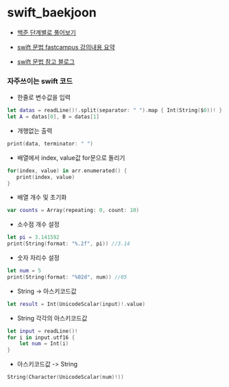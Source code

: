 # swift_baekjoon
* [백준 단계별로 풀어보기](https://www.acmicpc.net/step)

* [swift 문법 fastcampus 강의내용 요약](https://fdee.tistory.com/category/iOS%20개발자/swift%20기초)

* [swift 문법 참고 블로그](https://twih1203.medium.com/swift-알고리즘에-필요한-swift-basic-총정리-d86453bbeaa5)

### 자주쓰이는 swift 코드
* 한줄로 변수값을 입력
```swift
let datas = readLine()!.split(separator: " ").map { Int(String($0))! }
let A = datas[0], B = datas[1]
```
* 개행없는 출력
```swift
print(data, terminator: " ")
```
* 배열에서 index, value값 for문으로 돌리기
```swift
for(index, value) in arr.enumerated() {
   print(index, value)
}
```
* 배열 개수 및 초기화
```swift
var counts = Array(repeating: 0, count: 10)
```
* 소수점 개수 설정
```swift
let pi = 3.141592
print(String(format: "%.2f", pi)) //3.14
```
* 숫자 자리수 설정
```swift
let num = 5
print(String(format: "%02d", num)) //05
```
* String -> 아스키코드값
```swift
let result = Int(UnicodeScalar(input)!.value)
```
* String 각각의 아스키코드값
```swift
let input = readLine()!
for i in input.utf16 {
    let num = Int(i)
}
```
* 아스키코드값 -> String
```swift
String(Character(UnicodeScalar(num)!))
```
